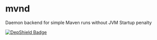 # mvnd
Daemon backend for simple Maven runs without JVM Startup penalty

[![DepShield Badge](https://depshield.sonatype.org/badges/uweschaefer/mvnd/depshield.svg)](https://depshield.github.io)
